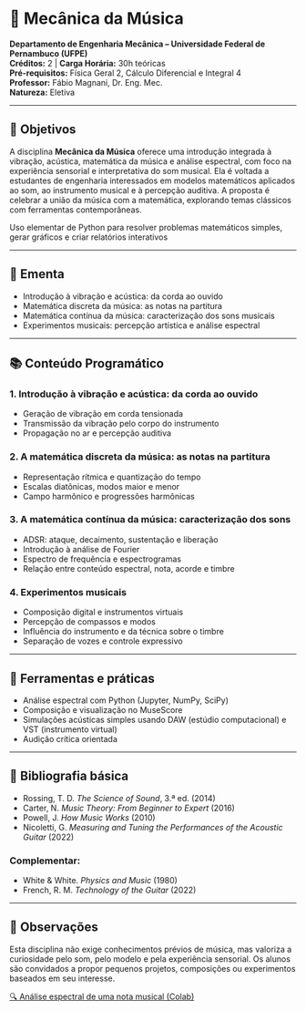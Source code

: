 # 🎼 Mecânica da Música

**Departamento de Engenharia Mecânica – Universidade Federal de Pernambuco (UFPE)**  
**Créditos:** 2 | **Carga Horária:** 30h teóricas  
**Pré-requisitos:** Física Geral 2, Cálculo Diferencial e Integral 4  
**Professor:** Fábio Magnani, Dr. Eng. Mec.  
**Natureza:** Eletiva  

---

## 🎯 Objetivos

A disciplina **Mecânica da Música** oferece uma introdução integrada à vibração, acústica, matemática da música e análise espectral, com foco na experiência sensorial e interpretativa do som musical. Ela é voltada a estudantes de engenharia interessados em modelos matemáticos aplicados ao som, ao instrumento musical e à percepção auditiva. A proposta é celebrar a união da música com a matemática, explorando temas clássicos com ferramentas contemporâneas.    

Uso elementar de Python para resolver problemas matemáticos simples, gerar gráficos e criar relatórios interativos

---

## 🧭 Ementa

- Introdução à vibração e acústica: da corda ao ouvido
- Matemática discreta da música: as notas na partitura
- Matemática contínua da música: caracterização dos sons musicais
- Experimentos musicais: percepção artística e análise espectral

---

## 📚 Conteúdo Programático

### 1. Introdução à vibração e acústica: da corda ao ouvido
- Geração de vibração em corda tensionada  
- Transmissão da vibração pelo corpo do instrumento  
- Propagação no ar e percepção auditiva  

### 2. A matemática discreta da música: as notas na partitura
- Representação rítmica e quantização do tempo  
- Escalas diatônicas, modos maior e menor  
- Campo harmônico e progressões harmônicas  

### 3. A matemática contínua da música: caracterização dos sons
- ADSR: ataque, decaimento, sustentação e liberação  
- Introdução à análise de Fourier  
- Espectro de frequência e espectrogramas  
- Relação entre conteúdo espectral, nota, acorde e timbre  

### 4. Experimentos musicais
- Composição digital e instrumentos virtuais  
- Percepção de compassos e modos  
- Influência do instrumento e da técnica sobre o timbre  
- Separação de vozes e controle expressivo  

---

## 🧪 Ferramentas e práticas

- Análise espectral com Python (Jupyter, NumPy, SciPy)
- Composição e visualização no MuseScore
- Simulações acústicas simples usando DAW (estúdio computacional) e VST (instrumento virtual)
- Audição crítica orientada

---

## 📖 Bibliografia básica

- Rossing, T. D. *The Science of Sound*, 3.ª ed. (2014)  
- Carter, N. *Music Theory: From Beginner to Expert* (2016)  
- Powell, J. *How Music Works* (2010)  
- Nicoletti, G. *Measuring and Tuning the Performances of the Acoustic Guitar* (2022)

### Complementar:
- White & White. *Physics and Music* (1980)  
- French, R. M. *Technology of the Guitar* (2022)

---

## 📍 Observações

Esta disciplina não exige conhecimentos prévios de música, mas valoriza a curiosidade pelo som, pelo modelo e pela experiência sensorial. Os alunos são convidados a propor pequenos projetos, composições ou experimentos baseados em seu interesse.

[🔍 Análise espectral de uma nota musical (Colab)](https://colab.research.google.com/github/Prof-Magnani/mecanica-musica/blob/main/notebooks/analise_espectral_nota_la.ipynb)
